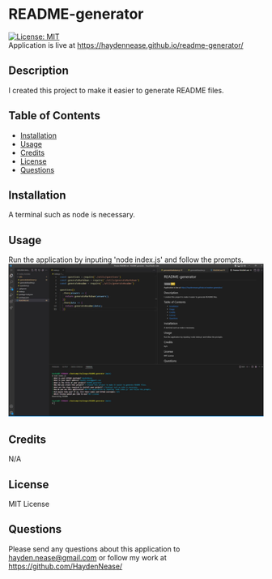 # README-generator
[![License: MIT](https://img.shields.io/badge/License-MIT-yellow.svg)](https://opensource.org/licenses/MIT)    
Application is live at https://haydennease.github.io/readme-generator/  
## Description
I created this project to make it easier to generate README files.
## Table of Contents
- [Installation](#installation)
- [Usage](#usage)
- [Credits](#credits)
- [License](#license)
- [Questions](#questions)

## Installation
A terminal such as node is necessary.

## Usage
Run the application by inputing 'node index.js' and follow the prompts.
![screenshot](./assets/screenshot.jpg)
## Credits
N/A

## License
MIT License

## Questions
Please send any questions about this application to hayden.nease@gmail.com or follow my work at https://github.com/HaydenNease/
